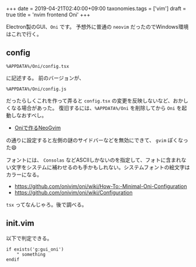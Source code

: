 +++
date = 2019-04-21T02:40:00+09:00
taxonomies.tags = ['vim']
draft = true
title = 'nvim frontend Oni'
+++


Electron製のGUI、`Oni` です。
予想外に普通の `neovim` だったのでWindows環境はこれで行く。

## config

`%APPDATA%/Oni/config.tsx`

に記述する。
前のバージョンが、

`%APPDATA%/Oni/config.js`

だったらしくこれを作って弄ると `config.tsx` の変更を反映しないなど、おかしくなる場合があった。
復旧するには、`%APPDATA%/Oni` を削除してから `Oni` を起動しなおすべし。

* [Oniで作るNeoGvim](https://qiita.com/rkbk60/items/08634e5a3fbca912bcd2)

の通りに設定すると左側の謎のサイドバーなどを無効にできて、 `gvim` ぽくなった😄

フォントには、 `Consolas` などASCIIしかないのを指定して、フォトに含まれない文字をシステムに補わせるのも手かもしれない。システムフォントの絵文字はカラーになる。

* https://github.com/onivim/oni/wiki/How-To:-Minimal-Oni-Configuration
* https://github.com/onivim/oni/wiki/Configuration

`tsx` ってなんじゃろ。後で調べる。

## init.vim

以下で判定できる。

```vim
if exists('g:gui_oni')
    " something
endif
```

